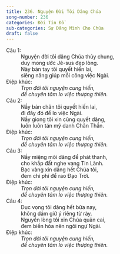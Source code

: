 ```yaml
---
title: 236. Nguyện Đời Tôi Dâng Chúa
song-number: 236
categories: Đời Tín Đồ
sub-categories: Sự Dâng Mình Cho Chúa
draft: false
---
```

<dl><dt>Câu 1:</dt><dd data-verse="1">Nguyện đời tôi dâng Chúa thủy chung, <br/>duy mong ước Jê-sus đẹp lòng. <br/>Này bàn tay tôi quyết hiến lai, <br/>siêng năng giúp mỗi công việc Ngài. </dd><dt>Điệp khúc:</dt><dd data-chorus="1"><em>Trọn đời tôi nguyện cung hiến, <br/>để chuyên tâm lo việc thượng thiên. </em></dd><dt>Câu 2:</dt><dd data-verse="2">Nầy bàn chân tôi quyết hiến lai, <br/>đi đây đó để lo việc Ngài. <br/>Nầy giọng tôi xin cũng quyết dâng, <br/>luôn luôn tán mỹ danh Chân Thần. </dd><dt>Điệp khúc:</dt><dd data-chorus="1"><em>Trọn đời tôi nguyện cung hiến, <br/>để chuyên tâm lo việc thượng thiên. </em></dd><dt>Câu 3:</dt><dd data-verse="3">Nầy miệng môi dâng để phát thanh, <br/>cho khắp đất nghe vang Tin Lành. <br/>Bạc vàng xin dâng hết Chúa tôi, <br/>đem chi phí để rao Đạo Trời. </dd><dt>Điệp khúc:</dt><dd data-chorus="1"><em>Trọn đời tôi nguyện cung hiến, <br/>để chuyên tâm lo việc thượng thiên. </em></dd><dt>Câu 4:</dt><dd data-verse="3">Dục vọng tôi dâng hết bữa nay, <br/>không dám giữ ý riêng từ rày. <br/>Nguyền lòng tôi xin Chúa quản cai, <br/>đem biến hóa nên ngôi ngự Ngài. </dd><dt>Điệp khúc:</dt><dd data-chorus="1"><em>Trọn đời tôi nguyện cung hiến, <br/>để chuyên tâm lo việc thượng thiên. </em></dd></dl>